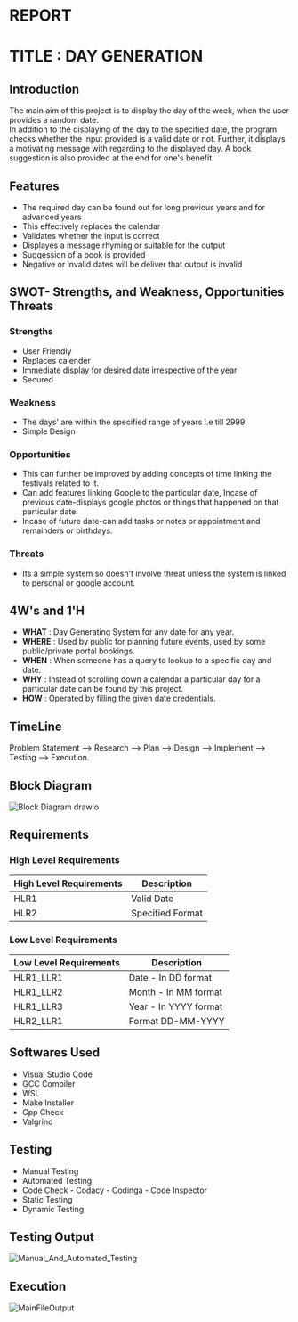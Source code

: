 # REPORT 

# TITLE : DAY GENERATION

## Introduction 
The main aim of this project is to display the day of the week, when the user provides a random date.  
In addition to the displaying of the day to the specified date, the program checks whether the input provided is a valid date or not.
Further, it displays a motivating message with regarding to the displayed day. 
A book suggestion is also provided at the end for one's benefit.

## Features
- The required day can be found out for long previous years and for advanced years
- This effectively replaces the calendar
- Validates whether the input is correct
- Displayes a message rhyming or suitable for the output
- Suggession of a book is provided
- Negative or invalid dates will be deliver that output is invalid

## SWOT- Strengths, and Weakness, Opportunities Threats
### Strengths
- User Friendly
- Replaces calender
- Immediate display for desired date irrespective of the year
- Secured
### Weakness
-  The days' are within the specified range of years i.e till 2999
-  Simple Design
### Opportunities
-  This can further be improved by adding concepts of time linking the festivals related to it.
-  Can add features linking Google to the particular date, Incase of previous date-displays google photos or things that happened on that particular date.
-  Incase of future date-can add tasks or notes or appointment and remainders or birthdays.
### Threats
- Its a simple system so doesn't involve threat unless the system is linked to personal or google account.

## 4W's and 1'H
- **WHAT** : Day Generating System for any date for any year.
- **WHERE** : Used by public for planning future events, used by some public/private portal bookings.
- **WHEN** : When someone has a query to lookup to a specific day and date.
- **WHY** : Instead of scrolling down a calendar a particular day for a particular date can be found by this project.
- **HOW** : Operated by filling the given date credentials.

## TimeLine
Problem Statement --> Research --> Plan --> Design --> Implement --> Testing --> Execution.

## Block Diagram

![Block Diagram drawio](https://user-images.githubusercontent.com/101562511/161425522-22cfef99-ff48-4541-a906-d54690c6d7db.png)

## Requirements
### High Level Requirements
| High Level Requirements      | Description |
| ----------- | ----------- |
| HLR1      | Valid Date     |
| HLR2   | Specified Format     |


### Low Level Requirements
| Low Level Requirements      | Description |
| ----------- | ----------- |
| HLR1_LLR1  | Date - In DD format|
| HLR1_LLR2   | Month - In MM format|
| HLR1_LLR3   | Year - In YYYY format|
| HLR2_LLR1   | Format DD-MM-YYYY|

## Softwares Used
- Visual Studio Code
- GCC Compiler
- WSL
- Make Installer
- Cpp Check
- Valgrind

## Testing
- Manual Testing
- Automated Testing
- Code Check 
       - Codacy
       - Codinga
       - Code Inspector
 - Static Testing
 - Dynamic Testing

## Testing Output

![Manual_And_Automated_Testing](https://user-images.githubusercontent.com/101562511/161425266-c8c42443-cfa5-46c2-bf67-4cc499e1ae2d.PNG)

## Execution

![MainFileOutput](https://user-images.githubusercontent.com/101562511/161425196-47e4ab70-1e4d-4163-b982-d4aef4223e05.PNG)

